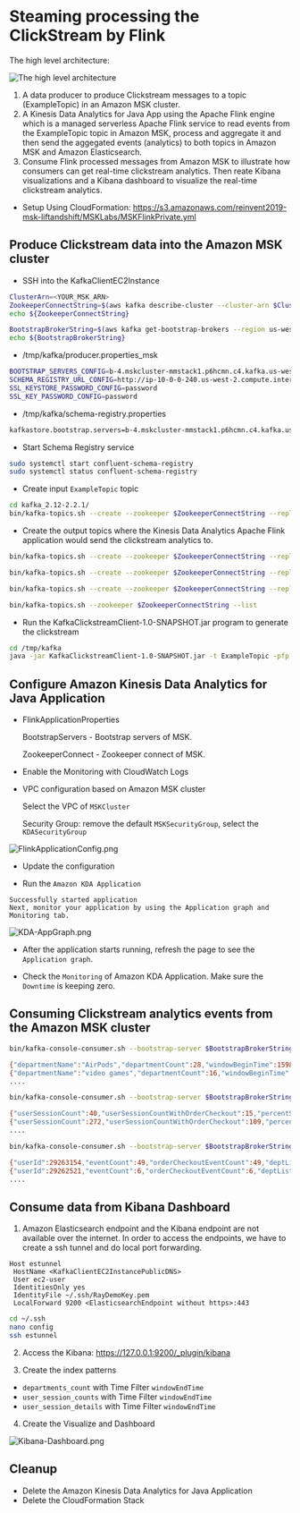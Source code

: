 # Steaming processing the ClickStream by Flink

The high level architecture:

![The high level architecture](media/MSKFlinkArch.png)

1. A data producer to produce Clickstream messages to a topic (ExampleTopic) in an Amazon MSK cluster. 
2. A Kinesis Data Analytics for Java App using the Apache Flink engine which is a managed serverless Apache Flink service to read events from the ExampleTopic topic in Amazon MSK, process and aggregate it and then send the aggegated events (analytics) to both topics in Amazon MSK and Amazon Elasticsearch. 
3. Consume Flink processed messages from Amazon MSK to illustrate how consumers can get real-time clickstream analytics. Then reate Kibana visualizations and a Kibana dashboard to visualize the real-time clickstream analytics.

- Setup
Using CloudFormation: https://s3.amazonaws.com/reinvent2019-msk-liftandshift/MSKLabs/MSKFlinkPrivate.yml

## Produce Clickstream data into the Amazon MSK cluster

- SSH into the KafkaClientEC2Instance

```bash
ClusterArn=<YOUR_MSK_ARN>
ZookeeperConnectString=$(aws kafka describe-cluster --cluster-arn $ClusterArn --region us-west-2 | jq .ClusterInfo.ZookeeperConnectString | sed 's/"//g' )
echo ${ZookeeperConnectString}

BootstrapBrokerString=$(aws kafka get-bootstrap-brokers --region us-west-2 --cluster-arn $ClusterArn | jq .BootstrapBrokerString | sed 's/"//g' )
echo ${BootstrapBrokerString}
```

- /tmp/kafka/producer.properties_msk
```bash
BOOTSTRAP_SERVERS_CONFIG=b-4.mskcluster-mmstack1.p6hcmn.c4.kafka.us-west-2.amazonaws.com:9092,b-6.mskcluster-mmstack1.p6hcmn.c4.kafka.us-west-2.amazonaws.com:9092,b-1.mskcluster-mmstack1.p6hcmn.c4.kafka.us-west-2.amazonaws.com:9092
SCHEMA_REGISTRY_URL_CONFIG=http://ip-10-0-0-240.us-west-2.compute.internal:8081
SSL_KEYSTORE_PASSWORD_CONFIG=password
SSL_KEY_PASSWORD_CONFIG=password
```

- /tmp/kafka/schema-registry.properties
```bash
kafkastore.bootstrap.servers=b-4.mskcluster-mmstack1.p6hcmn.c4.kafka.us-west-2.amazonaws.com:9092,b-6.mskcluster-mmstack1.p6hcmn.c4.kafka.us-west-2.amazonaws.com:9092,b-1.mskcluster-mmstack1.p6hcmn.c4.kafka.us-west-2.amazonaws.com:9092
```

- Start Schema Registry service
```bash
sudo systemctl start confluent-schema-registry
sudo systemctl status confluent-schema-registry
```

- Create input `ExampleTopic` topic 
```bash
cd kafka_2.12-2.2.1/
bin/kafka-topics.sh --create --zookeeper $ZookeeperConnectString --replication-factor 3 --partitions 3 --topic ExampleTopic
```

- Create the output topics where the Kinesis Data Analytics Apache Flink application would send the clickstream analytics to.
```bash
bin/kafka-topics.sh --create --zookeeper $ZookeeperConnectString --replication-factor 3 --partitions 3 --topic Departments_Agg

bin/kafka-topics.sh --create --zookeeper $ZookeeperConnectString --replication-factor 3 --partitions 3 --topic ClickEvents_UserId_Agg_Result

bin/kafka-topics.sh --create --zookeeper $ZookeeperConnectString --replication-factor 3 --partitions 3 --topic User_Sessions_Aggregates_With_Order_Checkout

bin/kafka-topics.sh --zookeeper $ZookeeperConnectString --list
```

- Run the KafkaClickstreamClient-1.0-SNAPSHOT.jar program to generate the clickstream
```bash
cd /tmp/kafka
java -jar KafkaClickstreamClient-1.0-SNAPSHOT.jar -t ExampleTopic -pfp /tmp/kafka/producer.properties_msk -nt 8 -rf 1800 
```

## Configure Amazon Kinesis Data Analytics for Java Application 
- FlinkApplicationProperties

    BootstrapServers - Bootstrap servers of MSK.

    ZookeeperConnect - Zookeeper connect of MSK.

- Enable the Monitoring with CloudWatch Logs

- VPC configuration based on Amazon MSK cluster

    Select the VPC of `MSKCluster`

    Security Group: remove the default `MSKSecurityGroup`, select the `KDASecurityGroup`

![FlinkApplicationConfig.png](media/FlinkApplicationConfig.png)

- Update the configuration

- Run the `Amazon KDA Application`
```
Successfully started application
Next, monitor your application by using the Application graph and Monitoring tab.
```

![KDA-AppGraph.png](media/KDA-AppGraph.png)

- After the application starts running, refresh the page to see the `Application graph`.

- Check the `Monitoring` of Amazon KDA Application. Make sure the `Downtime` is keeping zero.

## Consuming Clickstream analytics events from the Amazon MSK cluster
```bash
bin/kafka-console-consumer.sh --bootstrap-server $BootstrapBrokerString --topic Departments_Agg --from-beginning

{"departmentName":"AirPods","departmentCount":28,"windowBeginTime":1598849560000,"windowEndTime":1598849570000}
{"departmentName":"video games","departmentCount":16,"windowBeginTime":1598849560000,"windowEndTime":1598849570000}
....

bin/kafka-console-consumer.sh --bootstrap-server $BootstrapBrokerString --topic ClickEvents_UserId_Agg_Result --from-beginning

{"userSessionCount":40,"userSessionCountWithOrderCheckout":15,"percentSessionswithBuy":37.0,"windowBeginTime":1598849560000,"windowEndTime":1598849570000}
{"userSessionCount":272,"userSessionCountWithOrderCheckout":109,"percentSessionswithBuy":40.0,"windowBeginTime":1598849590000,"windowEndTime":1598849600000}
....

bin/kafka-console-consumer.sh --bootstrap-server $BootstrapBrokerString --topic User_Sessions_Aggregates_With_Order_Checkout --from-beginning

{"userId":29263154,"eventCount":49,"orderCheckoutEventCount":49,"deptList":["cameras","soundbars","AirPods","ear phones","laptops","video games","cell phones","cd players"],"eventKey":1,"windowBeginTime":1598850662992,"windowEndTime":1598850663994}
{"userId":29262521,"eventCount":6,"orderCheckoutEventCount":6,"deptList":["soundbars","ear phones"],"eventKey":1,"windowBeginTime":1598850662990,"windowEndTime":1598850663991}
....
```

## Consume data from Kibana Dashboard
1. Amazon Elasticsearch endpoint and the Kibana endpoint are not available over the internet. In order to access the endpoints, we have to create a ssh tunnel and do local port forwarding.
```
Host estunnel  
 HostName <KafkaClientEC2InstancePublicDNS>  
 User ec2-user  
 IdentitiesOnly yes  
 IdentityFile ~/.ssh/RayDemoKey.pem  
 LocalForward 9200 <ElasticsearchEndpoint without https>:443
```

```bash
cd ~/.ssh
nano config
ssh estunnel
```

2. Access the Kibana: https://127.0.0.1:9200/_plugin/kibana

3. Create the index patterns
 - `departments_count` with Time Filter `windowEndTime`
 - `user_session_counts` with Time Filter `windowEndTime`
 - `user_session_details` with Time Filter `windowEndTime`

4. Create the Visualize and Dashboard

![Kibana-Dashboard.png](media/Kibana-Dashboard.png)

## Cleanup
- Delete the Amazon Kinesis Data Analytics for Java Application
- Delete the CloudFormation Stack